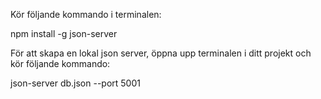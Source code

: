 Kör följande kommando i terminalen:

npm install -g json-server

För att skapa en lokal json server, öppna upp terminalen i ditt projekt och kör följande kommando:

json-server db.json --port 5001
